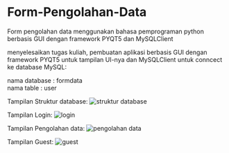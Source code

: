 # Form-Pengolahan-Data
Form pengolahan data menggunakan bahasa pemprograman python berbasis GUI dengan framework PYQT5 dan MySQLClient

menyelesaikan tugas kuliah, pembuatan aplikasi berbasis GUI dengan framework PYQT5 untuk tampilan UI-nya dan MySQLClient untuk conncect ke database MySQL:

nama database : formdata<br>
nama table : user


Tampilan Struktur database:
<img alt="struktur database" src="https://raw.githubusercontent.com/wildan14ar/Form-Pengolahan-Data/main/1.PNG">

Tampilan Login:
<img alt="login" src="https://raw.githubusercontent.com/wildan14ar/Form-Pengolahan-Data/main/login.PNG">

Tampilan Pengolahan data:
<img alt="pengolahan data" src="https://raw.githubusercontent.com/wildan14ar/Form-Pengolahan-Data/main/pengolahan-data.PNG">

Tampilan Guest:
<img alt="guest" src="https://raw.githubusercontent.com/wildan14ar/Form-Pengolahan-Data/main/guest.PNG">
